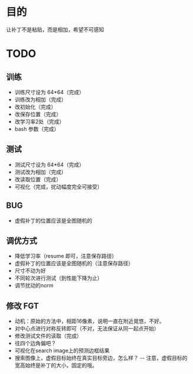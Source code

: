 # 目的

让补丁不是粘贴，而是相加，希望不可感知

# TODO

## 训练

- 训练尺寸设为 64*64（完成）
- 训练改为相加（完成）
- 改初始化（完成）
- 改保存位置（完成）
- 改学习率2处（完成）
- bash 参数（完成）

## 测试

- 测试尺寸设为 64*64（完成）
- 测试改为相加（完成）
- 改读取位置（完成）
- 可视化（完成，扰动幅度完全可接受）

## BUG

- 虚假补丁的位置应该是全图随机的

## 调优方式

- 降低学习率（resume 即可，注意保存路径）
- 虚假补丁的位置应该是全图随机的（注意保存路径）
- 尺寸不动为好
- 不同轮次进行测试（到性能下降为止）
- 调节扰动的norm

## 修改 FGT

- 动机：原始的方法中，相距16像素，说明一直在附近晃悠，不好。
- 对中心点进行对称反转即可（不对，无法保证从同一起点开始）
- 修改测试文件的读取（完成）
- 往四个边角偏吧？
- 可视化在search image上的预测边框结果
- 搜索图像上，虚假目标始终在真实目标旁边，怎么样？
-- 注意，虚假目标的宽高始终是补丁的大小，固定的哦。